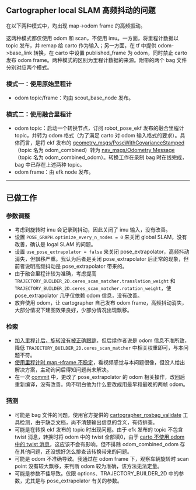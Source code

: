 ## Cartographer local SLAM 高频抖动的问题

在以下两种模式中，均出现 map->odom frame 的高频振动。

这两种模式都仅使用 odom 和 scan，不使用 imu。一方面，将里程计数据以 topic 发布，并 remap 给 carto 作为输入；另一方面，在 tf 中提供 odom->base_link 转换，在 carto 中设置 published_frame 为 odom，同时禁止 carto 发布 odom frame。两种模式的区别为里程计数据的来源。附带的两个 bag 文件分别对应两个模式。

### 模式一：使用原始里程计

+ odom topic/frame：均由 scout_base_node 发布。

### 模式二：使用融合里程计

+ odom topic：启动一个转换节点，订阅 robot_pose_ekf 发布的融合里程计 topic，并转为 odom 格式（为了满足 carto 对 odom 输入格式的要求）。具体而言，是将 ekf 发布的 [geometry_msgs/PoseWithCovarianceStamped](http://docs.ros.org/en/lunar/api/geometry_msgs/html/msg/PoseWithCovarianceStamped.html) （topic 名为 odom_combined）转为 [nav_msgs/Odometry Message](http://docs.ros.org/en/noetic/api/nav_msgs/html/msg/Odometry.html)（topic 名为 odom_combined_odom）。转换工作在录制 bag 时在线完成，bag 中已存在上述两种 topic。
+ odom frame：由 efk node 发布。
---
## 已做工作
### 参数调整
+ 考虑到旋转时 imu 会记录到抖动，因此关闭了 imu 输入，没有改善。
+ 设置 `POSE_GRAPH.optimize_every_n_nodes = 0` 来关闭 global SLAM，没有改善，确认是 logal SLAM 的问题。
+ 设置 `use_pose_extrapolator = false` 来关闭 pose_extrapolator，高频抖动消失，但飘移严重。我认为后者是关闭 pose_extrapolator 后正常的现象，但前者说明高频抖动是 pose_extrapolator 带来的。
+ 由于融合里程计较为准确，考虑提高 `TRAJECTORY_BUILDER_2D.ceres_scan_matcher.translation_weight` 和 `TRAJECTORY_BUILDER_2D.ceres_scan_matcher.rotation_weight`，使 pose_extrapolator 几乎仅依赖 odom 信息，没有改善。
+ 放弃使用 odom，让 cartographer 自己发布 odom frame，高频抖动消失，大部分情况下建图效果良好，少部分情况出现飘移。

### 检索
+ [加入里程计后，旋转没有被正确跟踪](https://github.com/cartographer-project/cartographer/issues/1122)，但后续作者说是 odom 信息不准所致，降低 `TRAJECTORY_BUILDER_2D.ceres_scan_matcher` 中相关权重即可，与本问题不符。
+ [使用里程计时 map->frame 不稳定](https://github.com/cartographer-project/cartographer_ros/issues/1239)，看视频感觉与本问题很像，但没人给出解决方案，主动询问后得知问题尚未解决。
+ 在一次 [commit](https://github.com/cartographer-project/cartographer/pull/530/commits/6da598f25d0f178b596d272cbacfca610d805538) 中，更改了 pose_extrapolator 的 odom 相关操作，改回后重新编译，没有改善。尙不明白他为什么要改成用最早和最晚的两帧 odom。
### 猜测
+ 可能是 bag 文件的问题，使用官方提供的 [cartographer_rosbag_validate](https://google-cartographer-ros.readthedocs.io/en/latest/your_bag.html#validate-your-bag) 工具检测，由于缺乏文档，尚不清楚输出信息的含义，有待排查。
+ 可能是在转换 ekf 发布的 topic 时出现问题。由于 efk 发布的 topic 不包含 twist 消息，转换时将 odom 中的 twist 全部填0，由于 [carto 不使用 odom 中的 twist 消息](https://github.com/cartographer-project/cartographer_ros/issues/627)，这应该不会有影响。但不排除 odom_combined_odom 存在其他问题，还没想好怎么排查该转换带来的问题。
+ 可能是 odom 不准确导致。我通过在 odom frame 下，观察车辆旋转时 scan point 没有较大飘移，来判断 odom 较为准确，该方法无法定量。
+ 可能是参数不佳导致。仅限 options、TRAJECTORY_BUILDER_2D 中的参数，尤其是与 pose_extrapolator 有关的参数。